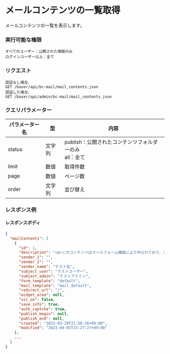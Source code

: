 # メールコンテンツの一覧取得

メールコンテンツの一覧を表示します。

### 実行可能な権限
```
すべてのユーザー：公開された情報のみ
ログインユーザー以上：全て
```

### リクエスト
```
認証なし場合、
GET /baser/api/bc-mail/mail_contents.json
認証した場合、
GET /baser/api/admin/bc-mail/mail_contents.json
``` 

### クエリパラメーター

| パラメーター名           | 型 | 内容                                  |
|-------------------| --- |-------------------------------------|
| status            | 文字列 | publish：公開されたコンテンツフォルダーのみ<br>all：全て |
| limit             | 数値 | 取得件数                                |
| page              | 数値 | ページ数                                |
| order   | 文字列 | 並び替え                                |


### レスポンス例
#### レスポンスボディ
```json
{
  "mailContents": [
    {
      "id": 1,
      "description": "<p>このコンテンツはメールフォーム機能により作られており、この文章については管理画面の [お問い合わせ] &rarr; [設定] より更新ができます。また、メールフォームは [コンテンツ管理] よりいくつでも作成することができます。</p>",
      "sender_1": "",
      "sender_2": "",
      "sender_name": "テスト名",
      "subject_user": "テストユーザー",
      "subject_admin": "テストアドミン",
      "form_template": "default",
      "mail_template": "mail_default",
      "redirect_url": "/",
      "widget_area": null,
      "ssl_on": false,
      "save_info": true,
      "auth_captcha": true,
      "publish_begin": null,
      "publish_end": null,
      "created": "2023-03-29T21:50:36+09:00",
      "modified": "2023-04-03T15:27:27+09:00"
    },
    ...
  ]
}

```
